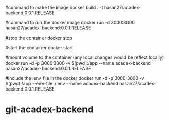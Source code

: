 #command to make the image
docker build . -t hasan27/acadex-backend:0.0.1.RELEASE

#command to run the docker image
docker run -d 3000:3000 hasan27/acadex-backend:0.0.1.RELEASE

#stop the container
docker stop <id>

#start the container
docker start <id>

#mount volume to the container (any local changes would be reflect locally)
docker run -d -p 3000:3000 -v $(pwd):/app --name acadex-backend hasan27/acadex-backend:0.0.1.RELEASE

#include the .env file in the docker
docker run -d -p 3000:3000 -v $(pwd):/app --env-file ./.env --name acadex-backend hasan27/acadex-backend:0.0.1.RELEASE
# git-acadex-backend
